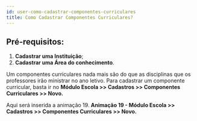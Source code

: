 ```yaml
---
id: user-como-cadastrar-componentes-curriculares
title: Como Cadastrar Componentes Curriculares?
---
```


## Pré-requisitos:
1. **Cadastrar uma Instituição**;
2. **Cadastrar uma Área do conhecimento**.

Um componentes curriculares nada mais são do que as disciplinas que os professores irão ministrar no ano letivo.
Para cadastrar um componente curricular, basta ir no **Módulo Escola >> Cadastros >> Componentes Curriculares >> Novo.**

Aqui será inserida a animação 19.
**Animação 19 - Módulo Escola >> Cadastros >> Componentes Curriculares >> Novo.**